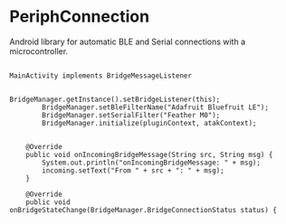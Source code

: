 # PeriphConnection

Android library for automatic BLE and Serial connections with a microcontroller.


```

MainActivity implements BridgeMessageListener


BridgeManager.getInstance().setBridgeListener(this);
        BridgeManager.setBleFilterName("Adafruit Bluefruit LE");
        BridgeManager.setSerialFilter("Feather M0");
        BridgeManager.initialize(pluginContext, atakContext);


    @Override
    public void onIncomingBridgeMessage(String src, String msg) {
        System.out.println("onIncomingBridgeMessage: " + msg);
        incoming.setText("From " + src + ": " + msg);
    }

    @Override
    public void onBridgeStateChange(BridgeManager.BridgeConnectionStatus status) {
```